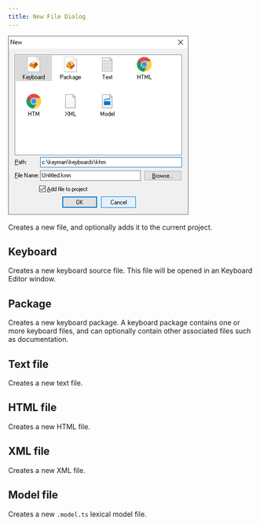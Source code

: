 ```yaml
---
title: New File Dialog
---
```


![New File dialog](/cdn/dev/img/developer/120/ui/frmNew.png)

Creates a new file, and optionally adds it to the current project.

## Keyboard

Creates a new keyboard source file. This file will be opened in an
Keyboard Editor window.

## Package

Creates a new keyboard package. A keyboard package contains one or more
keyboard files, and can optionally contain other associated files such
as documentation.

## Text file

Creates a new text file.

## HTML file

Creates a new HTML file.

## XML file

Creates a new XML file.

## Model file

Creates a new `.model.ts` lexical model file.
